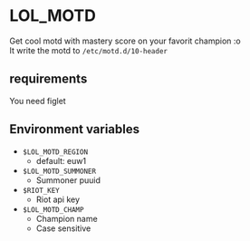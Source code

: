 # LOL_MOTD

Get cool motd with mastery score on your favorit champion :o \
It write the motd to `/etc/motd.d/10-header`

## requirements

You need figlet


## Environment variables

- `$LOL_MOTD_REGION`
  - default: euw1
- `$LOL_MOTD_SUMMONER`
  - Summoner puuid
- `$RIOT_KEY`
  - Riot api key
- `$LOL_MOTD_CHAMP`
  - Champion name
  - Case sensitive
